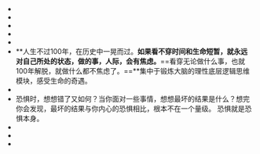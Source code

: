 -
-
-
-
-
- **人生不过100年，在历史中一晃而过。**如果看不穿时间和生命短暂，就永远对自己所处的状态，做的事，人际，会有焦虑。**==看穿无论做什么事，也就100年解脱，就做什么都不焦虑了。==**集中于锻炼大脑的理性底层逻辑思维模块，感受生命的奇遇。
-
- 恐惧时，想想错了又如何？当你面对一些事情，想想最坏的结果是什么？想完你会发现，最坏的结果与你内心的恐惧相比，根本不在一个量级。 
  恐惧就是恐惧本身。
-
-
-